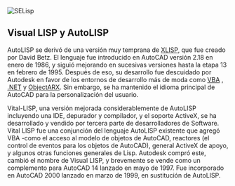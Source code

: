 ![SELisp](https://i.ibb.co/SdHq6jF/Logo-Se-Lisp03.jpg)

## Visual LISP y AutoLISP

AutoLISP se derivó de una versión muy temprana de [XLISP](https://es.wikipedia.org/w/index.php?title=XLISP&action=edit&redlink=1), que fue creado por David Betz. El lenguaje fue introducido en AutoCAD versión 2.18 en enero de 1986, y siguió mejorando en sucesivas versiones hasta la etapa 13 en febrero de 1995. Después de eso, su desarrollo fue descuidado por Autodesk en favor de los entornos de desarrollo más de moda como [VBA](https://es.wikipedia.org/wiki/VBA) , [.NET](https://es.wikipedia.org/wiki/.NET) y [ObjectARX](https://es.wikipedia.org/wiki/ObjectARX). Sin embargo, se ha mantenido el idioma principal de AutoCAD para la personalización del usuario.

Vital-LISP, una versión mejorada considerablemente de AutoLISP incluyendo una IDE, depurador y compilador, y el soporte ActiveX, se ha desarrollado y vendido por tercera parte de desarrolladores de Software. Vital LISP fue una conjunción del lenguaje AutoLISP existente que agregó VBA -como el acceso al modelo de objetos de AutoCAD, reactores (el control de eventos para los objetos de AutoCAD), general ActiveX de apoyo, y algunos otras funciones generales de Lisp. Autodesk compró este, cambió el nombre de Visual LISP, y brevemente se vende como un complemento para AutoCAD 14 lanzado en mayo de 1997. Fue incorporado en AutoCAD 2000 lanzado en marzo de 1999, en sustitución de AutoLISP.

